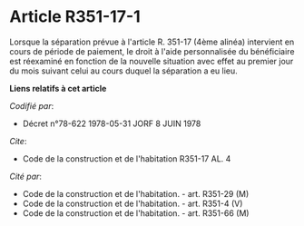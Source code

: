 # Article R351-17-1

Lorsque la séparation prévue à l'article R. 351-17 (4ème alinéa) intervient en cours de période de paiement, le droit à
l'aide personnalisée du bénéficiaire est réexaminé en fonction de la nouvelle situation avec effet au premier jour du mois
suivant celui au cours duquel la séparation a eu lieu.

**Liens relatifs à cet article**

_Codifié par_:

  - Décret n°78-622 1978-05-31 JORF 8 JUIN 1978

_Cite_:

  - Code de la construction et de l'habitation R351-17 AL. 4

_Cité par_:

  - Code de la construction et de l'habitation. - art. R351-29 (M)
  - Code de la construction et de l'habitation. - art. R351-4 (V)
  - Code de la construction et de l'habitation. - art. R351-66 (M)
